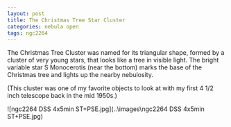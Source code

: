 ```yaml
---
layout: post
title: The Christmas Tree Star Cluster
categories: nebula open
tags: ngc2264
---
```

The Christmas Tree Cluster was named for its triangular shape, formed by a cluster of very young stars,  that looks like a tree in visible light. The bright variable star S Monocerotis (near the bottom) marks the base of the Christmas tree and lights up the nearby nebulosity.

(This cluster was one of my favorite objects to look at with my first 4 1/2 inch telescope back in the mid 1950s.)

![ngc2264 DSS 4x5min ST+PSE.jpg](..\images\ngc2264 DSS 4x5min ST+PSE.jpg)